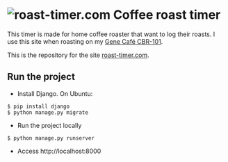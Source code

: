 # ![roast-timer.com](https://roast-timer.com/assets/timer-logo.png "roast-timer.com") Coffee roast timer

This timer is made for home coffee roaster that want to log their roasts. I use this site when roasting on my [Gene Café CBR-101](https://www.genecafe.eu/gene-cafe-cbr-101.php).

This is the repository for the site [roast-timer.com](https://roast-timer.com).

## Run the project

- Install Django. On Ubuntu:

```
$ pip install django
$ python manage.py migrate
```
- Run the project locally
```
$ python manage.py runserver
```
- Access http://localhost:8000